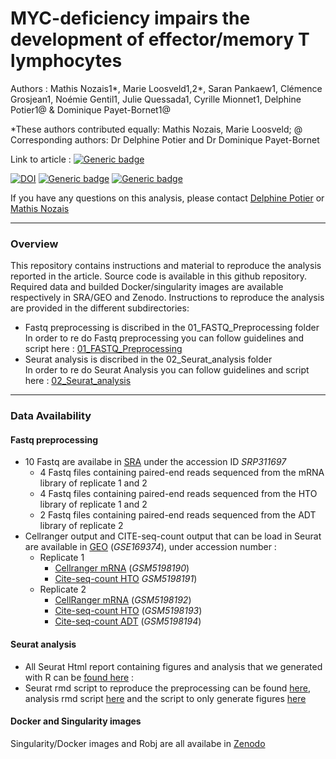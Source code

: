 # MYC-deficiency impairs the development of effector/memory T lymphocytes

Authors : Mathis Nozais1\*, Marie Loosveld1,2\*, Saran Pankaew1, Clémence Grosjean1, Noémie Gentil1, Julie Quessada1, Cyrille Mionnet1, Delphine Potier1@ & Dominique Payet-Bornet1@

\*These authors contributed equally: Mathis Nozais, Marie Loosveld; @ Corresponding authors: Dr Delphine Potier and Dr Dominique Payet-Bornet

Link to article : [![Generic badge](https://img.shields.io/badge/DOI-10.1016/j.isci.2021.102761-blue.svg)](https://doi.org/10.1016/j.isci.2021.102761)


[![DOI](https://zenodo.org/badge/DOI/10.5281/zenodo.4636520.svg)](https://doi.org/10.5281/zenodo.4636520)  [![Generic badge](https://img.shields.io/badge/GEO-GSE169374-blue.svg)](https://www.ncbi.nlm.nih.gov/geo/query/acc.cgi?acc=GSE169374)   [![Generic badge](https://img.shields.io/badge/SRA-SRP311697-blue.svg)](https://trace.ncbi.nlm.nih.gov/Traces/sra/?study=SRP311697)

If you have any questions on this analysis, please contact [Delphine Potier](mailto:delphine.potier@cnrs.fr) or [Mathis Nozais](mailto:mathis.nozais@live.fr)

---

### Overview
This repository contains instructions and material to reproduce the analysis reported in the article. Source code is available in this github repository. Required data and builded Docker/singularity images are available respectively in SRA/GEO and Zenodo. Instructions to reproduce the analysis are provided in the different subdirectories:

- Fastq preprocessing is discribed in the 01_FASTQ_Preprocessing folder <br/>
In order to re do Fastq preprocessing you can follow guidelines and script here : [01_FASTQ_Preprocessing](01_FASTQ_Preprocessing/README.md)
- Seurat analysis is discribed in the 02_Seurat_analysis folder <br/>
In order to re do Seurat Analysis you can follow guidelines and script here : [02_Seurat_analysis ](02_Seurat_analysis/README.md)

---

### Data Availability
#### Fastq preprocessing
- 10 Fastq are availabe in [SRA](https://trace.ncbi.nlm.nih.gov/Traces/sra/?study=SRP311697) under the accession ID *SRP311697*
  - 4 Fastq files containing paired-end reads sequenced from the mRNA library of replicate 1 and 2
  - 4 Fastq files containing paired-end reads sequenced from the HTO library of replicate 1 and 2
  - 2 Fastq files containing paired-end reads sequenced from the ADT library of replicate 2
- Cellranger output and CITE-seq-count output that can be load in Seurat are available in [GEO](https://www.ncbi.nlm.nih.gov/geo/query/acc.cgi?acc=GSE169374) (*GSE169374*), under accession number :
  - Replicate 1
    - [Cellranger mRNA](https://www.ncbi.nlm.nih.gov/geo/query/acc.cgi?acc=GSM5198190) (*GSM5198190*)
    - [Cite-seq-count HTO](https://www.ncbi.nlm.nih.gov/geo/query/acc.cgi?acc=GSM5198191) *GSM5198191*)
  - Replicate 2
    - [CellRanger mRNA](https://www.ncbi.nlm.nih.gov/geo/query/acc.cgi?acc=GSM5198192) (*GSM5198192*)
    - [Cite-seq-count HTO](https://www.ncbi.nlm.nih.gov/geo/query/acc.cgi?acc=GSM5198193) (*GSM5198193*)
    - [Cite-seq-count ADT](https://www.ncbi.nlm.nih.gov/geo/query/acc.cgi?acc=GSM5198194) (*GSM5198194*)

#### Seurat analysis
- All Seurat Html report containing figures and analysis that we generated with R can be [found here](02_Seurat_analysis/02_Output/Html_report/) :
- Seurat rmd script to reproduce the preprocessing can be found [here](02_Seurat_analysis/01_Script/Experiment_preprocessing.Rmd), analysis rmd script [here](02_Seurat_analysis/01_Script/Experiment_analysis.Rmd) and the script to only generate figures [here](02_Seurat_analysis/01_Script/Figures.Rmd)

#### Docker and Singularity images
Singularity/Docker images and Robj are all availabe in [Zenodo](https://doi.org/10.5281/zenodo.4636520)
